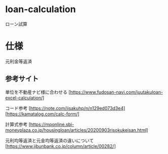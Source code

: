# loan-calculation
ローン試算

# 仕様
元利金等返済

## 参考サイト
単位を不動産ナビ様に合わせる
[https://www.fudosan-navi.com/juutakuloan-excel-calculation/]

コード参考
[https://note.com/jisakuhp/n/n129ed073d3e4]
[https://kamatalog.com/calc-form/]

計算式参考
[https://mponline.sbi-moneyplaza.co.jp/housingloan/articles/20200903risokukeisan.html]

元利均等返済と元金均等返済の違いについて
[https://www.jibunbank.co.jp/column/article/00282/]